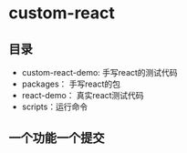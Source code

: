 # custom-react

## 目录
- custom-react-demo: 手写react的测试代码
- packages： 手写react的包
- react-demo： 真实react测试代码
- scripts：运行命令

## 一个功能一个提交
